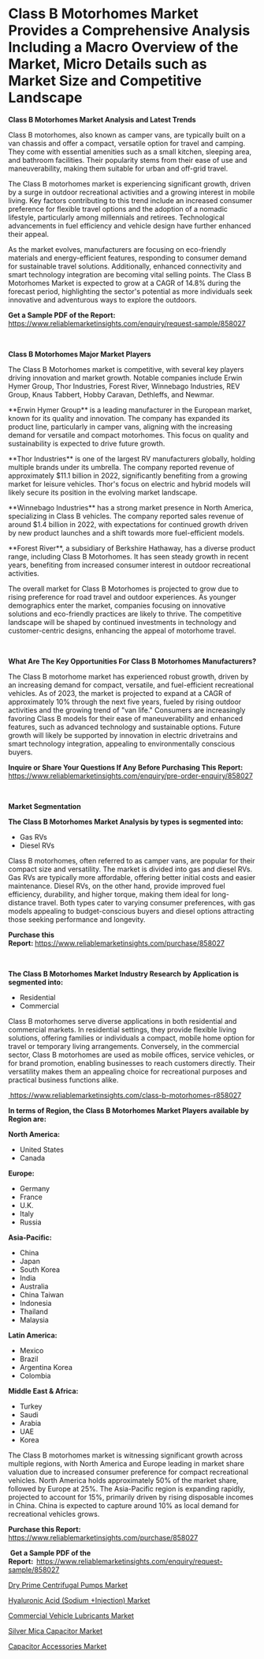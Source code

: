 <p><h1>Class B Motorhomes Market Provides a Comprehensive Analysis Including a Macro Overview of the Market, Micro Details such as Market Size and Competitive Landscape</h1></p><p><strong>Class B Motorhomes Market Analysis and Latest Trends</strong></p>
<p><p>Class B motorhomes, also known as camper vans, are typically built on a van chassis and offer a compact, versatile option for travel and camping. They come with essential amenities such as a small kitchen, sleeping area, and bathroom facilities. Their popularity stems from their ease of use and maneuverability, making them suitable for urban and off-grid travel.</p><p>The Class B motorhomes market is experiencing significant growth, driven by a surge in outdoor recreational activities and a growing interest in mobile living. Key factors contributing to this trend include an increased consumer preference for flexible travel options and the adoption of a nomadic lifestyle, particularly among millennials and retirees. Technological advancements in fuel efficiency and vehicle design have further enhanced their appeal.</p><p>As the market evolves, manufacturers are focusing on eco-friendly materials and energy-efficient features, responding to consumer demand for sustainable travel solutions. Additionally, enhanced connectivity and smart technology integration are becoming vital selling points. The Class B Motorhomes Market is expected to grow at a CAGR of 14.8% during the forecast period, highlighting the sector's potential as more individuals seek innovative and adventurous ways to explore the outdoors.</p></p>
<p><strong>Get a Sample PDF of the Report:&nbsp;</strong> <a href="https://www.reliablemarketinsights.com/enquiry/request-sample/858027?utm_campaign=1775&utm_medium=2&utm_source=Github&utm_content=ia&utm_term=02112024&utm_id=class-b-motorhomes">https://www.reliablemarketinsights.com/enquiry/request-sample/858027</a></p>
<p>&nbsp;</p>
<p><strong>Class B Motorhomes Major Market Players</strong></p>
<p><p>The Class B Motorhomes market is competitive, with several key players driving innovation and market growth. Notable companies include Erwin Hymer Group, Thor Industries, Forest River, Winnebago Industries, REV Group, Knaus Tabbert, Hobby Caravan, Dethleffs, and Newmar.</p><p>**Erwin Hymer Group** is a leading manufacturer in the European market, known for its quality and innovation. The company has expanded its product line, particularly in camper vans, aligning with the increasing demand for versatile and compact motorhomes. This focus on quality and sustainability is expected to drive future growth.</p><p>**Thor Industries** is one of the largest RV manufacturers globally, holding multiple brands under its umbrella. The company reported revenue of approximately $11.1 billion in 2022, significantly benefiting from a growing market for leisure vehicles. Thor's focus on electric and hybrid models will likely secure its position in the evolving market landscape.</p><p>**Winnebago Industries** has a strong market presence in North America, specializing in Class B vehicles. The company reported sales revenue of around $1.4 billion in 2022, with expectations for continued growth driven by new product launches and a shift towards more fuel-efficient models.</p><p>**Forest River**, a subsidiary of Berkshire Hathaway, has a diverse product range, including Class B Motorhomes. It has seen steady growth in recent years, benefiting from increased consumer interest in outdoor recreational activities.</p><p>The overall market for Class B Motorhomes is projected to grow due to rising preference for road travel and outdoor experiences. As younger demographics enter the market, companies focusing on innovative solutions and eco-friendly practices are likely to thrive. The competitive landscape will be shaped by continued investments in technology and customer-centric designs, enhancing the appeal of motorhome travel.</p></p>
<p>&nbsp;</p>
<p><strong>What Are The Key Opportunities For Class B Motorhomes Manufacturers?</strong></p>
<p><p>The Class B motorhome market has experienced robust growth, driven by an increasing demand for compact, versatile, and fuel-efficient recreational vehicles. As of 2023, the market is projected to expand at a CAGR of approximately 10% through the next five years, fueled by rising outdoor activities and the growing trend of "van life." Consumers are increasingly favoring Class B models for their ease of maneuverability and enhanced features, such as advanced technology and sustainable options. Future growth will likely be supported by innovation in electric drivetrains and smart technology integration, appealing to environmentally conscious buyers.</p></p>
<p><strong>Inquire or Share Your Questions If Any Before Purchasing This Report:</strong> <a href="https://www.reliablemarketinsights.com/enquiry/pre-order-enquiry/858027?utm_campaign=1775&utm_medium=2&utm_source=Github&utm_content=ia&utm_term=02112024&utm_id=class-b-motorhomes">https://www.reliablemarketinsights.com/enquiry/pre-order-enquiry/858027</a></p>
<p>&nbsp;</p>
<p><strong>Market Segmentation</strong></p>
<p><strong>The Class B Motorhomes Market Analysis by types is segmented into:</strong></p>
<p><ul><li>Gas RVs</li><li>Diesel RVs</li></ul></p>
<p><p>Class B motorhomes, often referred to as camper vans, are popular for their compact size and versatility. The market is divided into gas and diesel RVs. Gas RVs are typically more affordable, offering better initial costs and easier maintenance. Diesel RVs, on the other hand, provide improved fuel efficiency, durability, and higher torque, making them ideal for long-distance travel. Both types cater to varying consumer preferences, with gas models appealing to budget-conscious buyers and diesel options attracting those seeking performance and longevity.</p></p>
<p><strong>Purchase this Report:&nbsp;</strong><a href="https://www.reliablemarketinsights.com/purchase/858027?utm_campaign=1775&utm_medium=2&utm_source=Github&utm_content=ia&utm_term=02112024&utm_id=class-b-motorhomes">https://www.reliablemarketinsights.com/purchase/858027</a></p>
<p>&nbsp;</p>
<p><strong>The Class B Motorhomes Market Industry Research by Application is segmented into:</strong></p>
<p><ul><li>Residential</li><li>Commercial</li></ul></p>
<p><p>Class B motorhomes serve diverse applications in both residential and commercial markets. In residential settings, they provide flexible living solutions, offering families or individuals a compact, mobile home option for travel or temporary living arrangements. Conversely, in the commercial sector, Class B motorhomes are used as mobile offices, service vehicles, or for brand promotion, enabling businesses to reach customers directly. Their versatility makes them an appealing choice for recreational purposes and practical business functions alike.</p></p>
<p><a href="https://www.reliablemarketinsights.com/class-b-motorhomes-r858027?utm_campaign=1775&utm_medium=2&utm_source=Github&utm_content=ia&utm_term=02112024&utm_id=class-b-motorhomes">&nbsp;https://www.reliablemarketinsights.com/class-b-motorhomes-r858027</a></p>
<p><strong>In terms of Region, the Class B Motorhomes Market Players available by Region are:</strong></p>
<p>
    <p> <strong> North America: </strong>
        <ul>
            <li>United States</li>
            <li>Canada</li>
        </ul>
        </p> 
    <p> <strong> Europe: </strong>
        <ul>
            <li>Germany</li>
            <li>France</li>
            <li>U.K.</li>
            <li>Italy</li>
            <li>Russia</li>
        </ul>
        </p> 
    <p> <strong> Asia-Pacific: </strong>
        <ul>
            <li>China</li>
            <li>Japan</li>
            <li>South Korea</li>
            <li>India</li>
            <li>Australia</li>
            <li>China Taiwan</li>
            <li>Indonesia</li>
            <li>Thailand</li>
            <li>Malaysia</li>
        </ul>
        </p> 
    <p> <strong> Latin America: </strong>
        <ul>
            <li>Mexico</li>
            <li>Brazil</li>
            <li>Argentina Korea</li>
            <li>Colombia</li>
        </ul>
        </p> 
    <p> <strong> Middle East & Africa: </strong>
        <ul>
            <li>Turkey</li>
            <li>Saudi</li>
            <li>Arabia</li>
            <li>UAE</li>
            <li>Korea</li>
        </ul>
    </p>
    </p>
<p><p>The Class B motorhomes market is witnessing significant growth across multiple regions, with North America and Europe leading in market share valuation due to increased consumer preference for compact recreational vehicles. North America holds approximately 50% of the market share, followed by Europe at 25%. The Asia-Pacific region is expanding rapidly, projected to account for 15%, primarily driven by rising disposable incomes in China. China is expected to capture around 10% as local demand for recreational vehicles grows.</p></p>
<p><strong>Purchase this Report: </strong><a href="https://www.reliablemarketinsights.com/purchase/858027?utm_campaign=1775&utm_medium=2&utm_source=Github&utm_content=ia&utm_term=02112024&utm_id=class-b-motorhomes">https://www.reliablemarketinsights.com/purchase/858027</a></p>
<p>&nbsp;<strong>Get a Sample PDF of the Report:&nbsp;&nbsp;</strong><a href="https://www.reliablemarketinsights.com/enquiry/request-sample/858027?utm_campaign=1775&utm_medium=2&utm_source=Github&utm_content=ia&utm_term=02112024&utm_id=class-b-motorhomes">https://www.reliablemarketinsights.com/enquiry/request-sample/858027</a></p>
<p><strong></strong></p>
<p><p><a href="https://www.linkedin.com/pulse/charting-future-comprehensive-analysis-global-dry-prime-centrifugal-mclef?utm_campaign=1775&utm_medium=2&utm_source=Github&utm_content=ia&utm_term=02112024&utm_id=class-b-motorhomes">Dry Prime Centrifugal Pumps Market</a></p><p><a href="https://www.linkedin.com/pulse/hyaluronic-acid-sodium-injection-market-overview-forecast-qfr8f?utm_campaign=1775&utm_medium=2&utm_source=Github&utm_content=ia&utm_term=02112024&utm_id=class-b-motorhomes">Hyaluronic Acid (Sodium +Injection) Market</a></p><p><a href="https://github.com/sumonsky0m/Market-Research-Report-List-1/blob/main/commercial-vehicle-lubricants-market.md?utm_campaign=1775&utm_medium=2&utm_source=Github&utm_content=ia&utm_term=02112024&utm_id=class-b-motorhomes">Commercial Vehicle Lubricants Market</a></p><p><a href="https://www.linkedin.com/pulse/silver-mica-capacitor-market-research-report-forecast-growth-wrphf?utm_campaign=1775&utm_medium=2&utm_source=Github&utm_content=ia&utm_term=02112024&utm_id=class-b-motorhomes">Silver Mica Capacitor Market</a></p><p><a href="https://www.linkedin.com/pulse/capacitor-accessories-market-research-report-exploring-size-revenue-5wjsf?utm_campaign=1775&utm_medium=2&utm_source=Github&utm_content=ia&utm_term=02112024&utm_id=class-b-motorhomes">Capacitor Accessories Market</a></p></p>